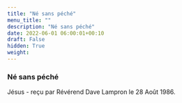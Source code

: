 ```yaml
---
title: "Né sans péché"
menu_title: ""
description: "Né sans péché"
date: 2022-06-01 06:00:01+00:10
draft: False
hidden: True
weight:
---
```

### Né sans péché

Jésus - reçu par Révérend Dave Lampron le 28 Août 1986.



